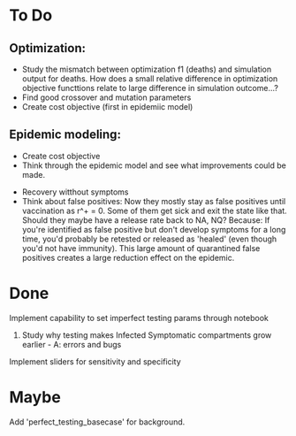# To Do

## Optimization:

* Study the mismatch between optimization f1 (deaths) and simulation output for deaths. How does a small relative difference in optimization objective functtions relate to large difference in simulation outcome...?
* Find good crossover and mutation parameters
* Create cost objective (first in epidemiic model)


## Epidemic modeling:

* Create cost objective
* Think through the epidemic model and see what improvements could be made.
- Recovery witthout symptoms
- Think about false positives: Now they mostly stay as false positives until vaccination as r^+ = 0. Some of them get sick and exit the state like that. Should they maybe have a release rate back to NA, NQ? Because: If you're identified as false positive but don't develop symptoms for a long time, you'd probably be retested or released as 'healed' (even though you'd not have immunity). This large amount of quarantined false positives creates a large reduction effect on the epidemic.


# Done

Implement capability to set imperfect testing params through notebook
1) Study why testing makes Infected Symptomatic compartments grow earlier - A: errors and bugs

Implement sliders for sensitivity and specificity

# Maybe

Add 'perfect_testing_basecase' for background. 
